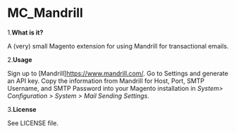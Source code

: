 MC_Mandrill
===========

1.**What is it?**

A (very) small Magento extension for using Mandrill for transactional emails.

2.**Usage**

Sign up to [Mandrill]https://www.mandrill.com/. Go to Settings and generate an API key.
Copy the information from Mandrill for Host, Port, SMTP Username, and SMTP Password into your Magento installation in *System> Configuration > System > Mail Sending Settings*.

3.**License**

See LICENSE file.
